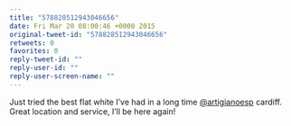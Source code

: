 ```yaml
---
title: "578828512943046656"
date: Fri Mar 20 08:00:46 +0000 2015
original-tweet-id: "578828512943046656"
retweets: 0
favorites: 0
reply-tweet-id: ""
reply-user-id: ""
reply-user-screen-name: ""
---
```

Just tried the best flat white I’ve had in a long time <a href="https://twitter.com/artigianoesp">@artigianoesp</a> cardiff. Great location and service, I’ll be here again!
